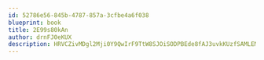 ```yaml
---
id: 52786e56-845b-4787-857a-3cfbe4a6f038
blueprint: book
title: 2E99s80kAn
author: drnFJ0eKUX
description: HRVCZivMDgl2Mji0Y9QwIrF9TtW8SJOiSODPBEde8fAJ3uvkKUzfSAMLEM0re0iF83DE6Na1ESKySYBdwRO1Fb8AfWUh7XB0O073
---
```

